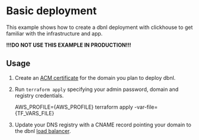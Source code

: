 # Basic deployment

This example shows how to create a dbnl deployment with clickhouse to get familiar with the infrastructure and app.

**!!!DO NOT USE THIS EXAMPLE IN PRODUCTION!!!**

## Usage

1. Create an [ACM certificate](https://console.aws.amazon.com/acm/home) for the domain you plan to deploy dbnl.

2. Run `terraform apply` specifying your admin password, domain and registry credentials.

    AWS_PROFILE={AWS_PROFILE} terraform apply -var-file={TF_VARS_FILE}

3. Update your DNS registry with a CNAME record pointing your domain to the dbnl [load balancer](https://console.aws.amazon.com/ec2/home#LoadBalancers:).
